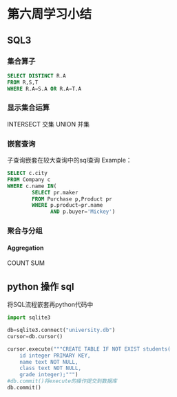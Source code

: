 # 第六周学习小结

## SQL3
### 集合算子
```sql
SELECT DISTINCT R.A
FROM R,S,T
WHERE R.A=S.A OR R.A=T.A
```
### 显示集合运算
INTERSECT 交集
UNION 并集
### 嵌套查询
子查询嵌套在较大查询中的sql查询
Example：
```sql
SELECT c.city
FROM Company c
WHERE c.name IN(
		SELECT pr.maker
		FROM Purchase p,Product pr
		WHERE p.product=pr.name
			  AND p.buyer='Mickey')
```
### 聚合与分组
#### Aggregation
COUNT
SUM
## python 操作 sql
将SQL流程嵌套再python代码中
```python
import sqlite3

db=sqlite3.connect("university.db")
cursor=db.cursor()

cursor.execute("""CREATE TABLE IF NOT EXIST students(
	id integer PRIMARY KEY,
	name text NOT NULL,
	class text NOT NULL,
	grade integer);""")
#db.commit()将execute的操作提交到数据库
db.commit()
```
